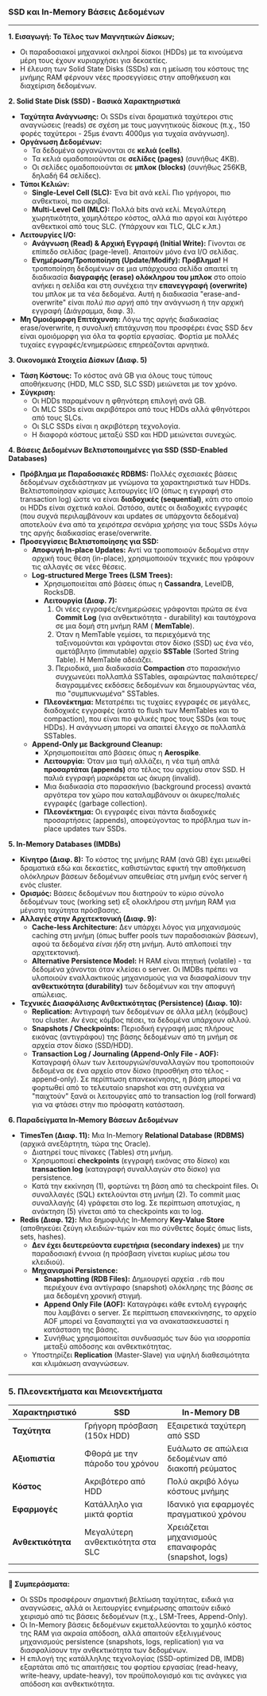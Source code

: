 ### **SSD και In-Memory Βάσεις Δεδομένων**  

---

**1. Εισαγωγή: Το Τέλος των Μαγνητικών Δίσκων;**

*   Οι παραδοσιακοί μηχανικοί σκληροί δίσκοι (HDDs) με τα κινούμενα μέρη τους έχουν κυριαρχήσει για δεκαετίες.
*   Η έλευση των Solid State Disks (SSDs) και η μείωση του κόστους της μνήμης RAM φέρνουν νέες προσεγγίσεις στην αποθήκευση και διαχείριση δεδομένων.

**2. Solid State Disk (SSD) - Βασικά Χαρακτηριστικά**

*   **Ταχύτητα Ανάγνωσης:** Οι SSDs είναι δραματικά ταχύτεροι στις αναγνώσεις (reads) σε σχέση με τους μαγνητικούς δίσκους (π.χ., 150 φορές ταχύτεροι - 25μs έναντι 4000μs για τυχαία ανάγνωση).
*   **Οργάνωση Δεδομένων:**
    *   Τα δεδομένα οργανώνονται σε **κελιά (cells)**.
    *   Τα κελιά ομαδοποιούνται σε **σελίδες (pages)** (συνήθως 4KB).
    *   Οι σελίδες ομαδοποιούνται σε **μπλοκ (blocks)** (συνήθως 256KB, δηλαδή 64 σελίδες).
*   **Τύποι Κελιών:**
    *   **Single-Level Cell (SLC):** Ένα bit ανά κελί. Πιο γρήγοροι, πιο ανθεκτικοί, πιο ακριβοί.
    *   **Multi-Level Cell (MLC):** Πολλά bits ανά κελί. Μεγαλύτερη χωρητικότητα, χαμηλότερο κόστος, αλλά πιο αργοί και λιγότερο ανθεκτικοί από τους SLC. (Υπάρχουν και TLC, QLC κ.λπ.)
*   **Λειτουργίες I/O:**
    *   **Ανάγνωση (Read) & Αρχική Εγγραφή (Initial Write):** Γίνονται σε επίπεδο σελίδας (page-level). Απαιτούν μόνο ένα Ι/Ο σελίδας.
    *   **Ενημέρωση/Τροποποίηση (Update/Modify):** **Πρόβλημα!** Η τροποποίηση δεδομένων σε μια υπάρχουσα σελίδα απαιτεί τη διαδικασία **διαγραφής (erase) ολόκληρου του μπλοκ** στο οποίο ανήκει η σελίδα και στη συνέχεια την **επανεγγραφή (overwrite)** του μπλοκ με τα νέα δεδομένα. Αυτή η διαδικασία "erase-and-overwrite" είναι *πολύ πιο αργή* από την ανάγνωση ή την αρχική εγγραφή (Διάγραμμα, διαφ. 3).
*   **Μη Ομοιόμορφη Επιτάχυνση:** Λόγω της αργής διαδικασίας erase/overwrite, η συνολική επιτάχυνση που προσφέρει ένας SSD δεν είναι ομοιόμορφη για όλα τα φορτία εργασίας. Φορτία με πολλές τυχαίες εγγραφές/ενημερώσεις επηρεάζονται αρνητικά.

**3. Οικονομικά Στοιχεία Δίσκων (Διαφ. 5)**

*   **Τάση Κόστους:** Το κόστος ανά GB για όλους τους τύπους αποθήκευσης (HDD, MLC SSD, SLC SSD) μειώνεται με τον χρόνο.
*   **Σύγκριση:**
    *   Οι HDDs παραμένουν η φθηνότερη επιλογή ανά GB.
    *   Οι MLC SSDs είναι ακριβότεροι από τους HDDs αλλά φθηνότεροι από τους SLCs.
    *   Οι SLC SSDs είναι η ακριβότερη τεχνολογία.
    *   Η διαφορά κόστους μεταξύ SSD και HDD μειώνεται συνεχώς.

**4. Βάσεις Δεδομένων Βελτιστοποιημένες για SSD (SSD-Enabled Databases)**

*   **Πρόβλημα με Παραδοσιακές RDBMS:** Πολλές σχεσιακές βάσεις δεδομένων σχεδιάστηκαν με γνώμονα τα χαρακτηριστικά των HDDs. Βελτιστοποίησαν κρίσιμες λειτουργίες Ι/Ο (όπως η εγγραφή στο transaction log) ώστε να είναι **διαδοχικές (sequential)**, κάτι στο οποίο οι HDDs είναι σχετικά καλοί. Ωστόσο, αυτές οι διαδοχικές εγγραφές (που συχνά περιλαμβάνουν και updates σε υπάρχοντα δεδομένα) αποτελούν ένα από τα *χειρότερα* σενάρια χρήσης για τους SSDs λόγω της αργής διαδικασίας erase/overwrite.
*   **Προσεγγίσεις Βελτιστοποίησης για SSD:**
    *   **Αποφυγή In-place Updates:** Αντί να τροποποιούν δεδομένα στην αρχική τους θέση (in-place), χρησιμοποιούν τεχνικές που γράφουν τις αλλαγές σε νέες θέσεις.
    *   **Log-structured Merge Trees (LSM Trees):**
        *   Χρησιμοποιείται από βάσεις όπως η **Cassandra**, LevelDB, RocksDB.
        *   **Λειτουργία (Διαφ. 7):**
            1.  Οι νέες εγγραφές/ενημερώσεις γράφονται πρώτα σε ένα **Commit Log** (για ανθεκτικότητα - durability) και ταυτόχρονα σε μια δομή στη μνήμη RAM ( **MemTable**).
            2.  Όταν η MemTable γεμίσει, τα περιεχόμενά της ταξινομούνται και γράφονται στον δίσκο (SSD) ως ένα νέο, αμετάβλητο (immutable) αρχείο **SSTable** (Sorted String Table). Η MemTable αδειάζει.
            3.  Περιοδικά, μια διαδικασία **Compaction** στο παρασκήνιο συγχωνεύει πολλαπλά SSTables, αφαιρώντας παλαιότερες/διαγραμμένες εκδόσεις δεδομένων και δημιουργώντας νέα, πιο "συμπυκνωμένα" SSTables.
        *   **Πλεονέκτημα:** Μετατρέπει τις τυχαίες εγγραφές σε μεγάλες, διαδοχικές εγγραφές (κατά το flush των MemTables και το compaction), που είναι πιο φιλικές προς τους SSDs (και τους HDDs). Η ανάγνωση μπορεί να απαιτεί έλεγχο σε πολλαπλά SSTables.
    *   **Append-Only με Background Cleanup:**
        *   Χρησιμοποιείται από βάσεις όπως η **Aerospike**.
        *   **Λειτουργία:** Όταν μια τιμή αλλάζει, η νέα τιμή απλά **προσαρτάται (appends)** στο τέλος του αρχείου στον SSD. Η παλιά εγγραφή μαρκάρεται ως άκυρη (invalid).
        *   Μια διαδικασία στο παρασκήνιο (background process) ανακτά αργότερα τον χώρο που καταλαμβάνουν οι άκυρες/παλιές εγγραφές (garbage collection).
        *   **Πλεονέκτημα:** Οι εγγραφές είναι πάντα διαδοχικές προσαρτήσεις (appends), αποφεύγοντας το πρόβλημα των in-place updates των SSDs.

**5. In-Memory Databases (IMDBs)**

*   **Κίνητρο (Διαφ. 8):** Το κόστος της μνήμης RAM (ανά GB) έχει μειωθεί δραματικά εδώ και δεκαετίες, καθιστώντας εφικτή την αποθήκευση ολόκληρων βάσεων δεδομένων απευθείας στη μνήμη ενός server ή ενός cluster.
*   **Ορισμός:** Βάσεις δεδομένων που διατηρούν το κύριο σύνολο δεδομένων τους (working set) εξ ολοκλήρου στη μνήμη RAM για μέγιστη ταχύτητα πρόσβασης.
*   **Αλλαγές στην Αρχιτεκτονική (Διαφ. 9):**
    *   **Cache-less Architecture:** Δεν υπάρχει λόγος για μηχανισμούς caching στη μνήμη (όπως buffer pools των παραδοσιακών βάσεων), αφού τα δεδομένα *είναι ήδη* στη μνήμη. Αυτό απλοποιεί την αρχιτεκτονική.
    *   **Alternative Persistence Model:** Η RAM είναι πτητική (volatile) - τα δεδομένα χάνονται όταν κλείσει ο server. Οι IMDBs πρέπει να υλοποιούν εναλλακτικούς μηχανισμούς για να διασφαλίσουν την **ανθεκτικότητα (durability)** των δεδομένων και την αποφυγή απώλειας.
*   **Τεχνικές Διασφάλισης Ανθεκτικότητας (Persistence) (Διαφ. 10):**
    *   **Replication:** Αντιγραφή των δεδομένων σε άλλα μέλη (κόμβους) του cluster. Αν ένας κόμβος πέσει, τα δεδομένα υπάρχουν αλλού.
    *   **Snapshots / Checkpoints:** Περιοδική εγγραφή μιας πλήρους εικόνας (αντιγράφου) της βάσης δεδομένων από τη μνήμη σε αρχεία στον δίσκο (SSD/HDD).
    *   **Transaction Log / Journaling (Append-Only File - AOF):** Καταγραφή όλων των λειτουργιών/συναλλαγών που τροποποιούν δεδομένα σε ένα αρχείο στον δίσκο (προσθήκη στο τέλος - append-only). Σε περίπτωση επανεκκίνησης, η βάση μπορεί να φορτωθεί από το τελευταίο snapshot και στη συνέχεια να "παιχτούν" ξανά οι λειτουργίες από το transaction log (roll forward) για να φτάσει στην πιο πρόσφατη κατάσταση.

**6. Παραδείγματα In-Memory Βάσεων Δεδομένων**

*   **TimesTen (Διαφ. 11):** Μια In-Memory **Relational Database (RDBMS)** (αρχικά ανεξάρτητη, τώρα της Oracle).
    *   Διατηρεί τους πίνακες (Tables) στη μνήμη.
    *   Χρησιμοποιεί **checkpoints** (εγγραφή εικόνας στο δίσκο) και **transaction log** (καταγραφή συναλλαγών στο δίσκο) για persistence.
    *   Κατά την εκκίνηση (1), φορτώνει τη βάση από τα checkpoint files. Οι συναλλαγές (SQL) εκτελούνται στη μνήμη (2). Το commit μιας συναλλαγής (4) γράφεται στο log. Σε περίπτωση αποτυχίας, η ανάκτηση (5) γίνεται από τα checkpoints και το log.
*   **Redis (Διαφ. 12):** Μια δημοφιλής In-Memory **Key-Value Store** (αποθηκεύει ζεύγη κλειδιών-τιμών και πιο σύνθετες δομές όπως lists, sets, hashes).
    *   **Δεν έχει δευτερεύοντα ευρετήρια (secondary indexes)** με την παραδοσιακή έννοια (η πρόσβαση γίνεται κυρίως μέσω του κλειδιού).
    *   **Μηχανισμοί Persistence:**
        *   **Snapshotting (RDB Files):** Δημιουργεί αρχεία `.rdb` που περιέχουν ένα αντίγραφο (snapshot) ολόκληρης της βάσης σε μια δεδομένη χρονική στιγμή.
        *   **Append Only File (AOF):** Καταγράφει κάθε εντολή εγγραφής που λαμβάνει ο server. Σε περίπτωση επανεκκίνησης, το αρχείο AOF μπορεί να ξαναπαιχτεί για να ανακατασκευαστεί η κατάσταση της βάσης.
        *   Συνήθως χρησιμοποιείται συνδυασμός των δύο για ισορροπία μεταξύ απόδοσης και ανθεκτικότητας.
    *   Υποστηρίζει **Replication** (Master-Slave) για υψηλή διαθεσιμότητα και κλιμάκωση αναγνώσεων.

---

### **5. Πλεονεκτήματα και Μειονεκτήματα**  

| Χαρακτηριστικό         | SSD                             | In-Memory DB                      |
|------------------------|---------------------------------|-----------------------------------|
| **Ταχύτητα**           | Γρήγορη πρόσβαση (150x HDD)     | Εξαιρετικά ταχύτερη από SSD       |
| **Αξιοπιστία**         | Φθορά με την πάροδο του χρόνου  | Ευάλωτο σε απώλεια δεδομένων από διακοπή ρεύματος |
| **Κόστος**             | Ακριβότερο από HDD              | Πολύ ακριβό λόγω κόστους μνήμης   |
| **Εφαρμογές**          | Κατάλληλο για μικτά φορτία      | Ιδανικό για εφαρμογές πραγματικού χρόνου |
| **Ανθεκτικότητα**      | Μεγαλύτερη ανθεκτικότητα στα SLC| Χρειάζεται μηχανισμούς επαναφοράς (snapshot, logs)|

---

**📌 Συμπεράσματα:**

*   Οι SSDs προσφέρουν σημαντική βελτίωση ταχύτητας, ειδικά για αναγνώσεις, αλλά οι λειτουργίες ενημέρωσης απαιτούν ειδικό χειρισμό από τις βάσεις δεδομένων (π.χ., LSM-Trees, Append-Only).
*   Οι In-Memory βάσεις δεδομένων εκμεταλλεύονται το χαμηλό κόστος της RAM για ακραία απόδοση, αλλά απαιτούν εξελιγμένους μηχανισμούς persistence (snapshots, logs, replication) για να διασφαλίσουν την ανθεκτικότητα των δεδομένων.
*   Η επιλογή της κατάλληλης τεχνολογίας (SSD-optimized DB, IMDB) εξαρτάται από τις απαιτήσεις του φορτίου εργασίας (read-heavy, write-heavy, update-heavy), τον προϋπολογισμό και τις ανάγκες για απόδοση και ανθεκτικότητα.

